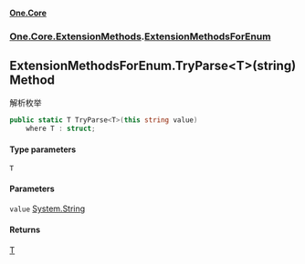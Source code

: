 #### [One.Core](index.md 'index')
### [One.Core.ExtensionMethods](One_Core_ExtensionMethods.md 'One.Core.ExtensionMethods').[ExtensionMethodsForEnum](One_Core_ExtensionMethods_ExtensionMethodsForEnum.md 'One.Core.ExtensionMethods.ExtensionMethodsForEnum')
## ExtensionMethodsForEnum.TryParse&lt;T&gt;(string) Method
解析枚举  
```csharp
public static T TryParse<T>(this string value)
    where T : struct;
```
#### Type parameters
<a name='One_Core_ExtensionMethods_ExtensionMethodsForEnum_TryParse_T_(string)_T'></a>
`T`  
  
#### Parameters
<a name='One_Core_ExtensionMethods_ExtensionMethodsForEnum_TryParse_T_(string)_value'></a>
`value` [System.String](https://docs.microsoft.com/en-us/dotnet/api/System.String 'System.String')  
  
#### Returns
[T](One_Core_ExtensionMethods_ExtensionMethodsForEnum_TryParse_T_(string).md#One_Core_ExtensionMethods_ExtensionMethodsForEnum_TryParse_T_(string)_T 'One.Core.ExtensionMethods.ExtensionMethodsForEnum.TryParse&lt;T&gt;(string).T')  
